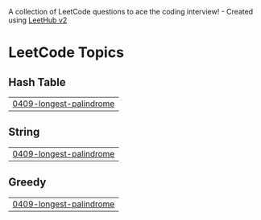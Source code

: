A collection of LeetCode questions to ace the coding interview! - Created using [LeetHub v2](https://github.com/arunbhardwaj/LeetHub-2.0)
<!---LeetCode Topics Start-->
# LeetCode Topics
## Hash Table
|  |
| ------- |
| [0409-longest-palindrome](https://github.com/KrishNalam/LeetCode/tree/master/0409-longest-palindrome) |
## String
|  |
| ------- |
| [0409-longest-palindrome](https://github.com/KrishNalam/LeetCode/tree/master/0409-longest-palindrome) |
## Greedy
|  |
| ------- |
| [0409-longest-palindrome](https://github.com/KrishNalam/LeetCode/tree/master/0409-longest-palindrome) |
<!---LeetCode Topics End-->